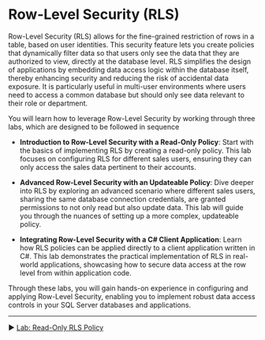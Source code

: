 ﻿# Row-Level Security (RLS)

Row-Level Security (RLS) allows for the fine-grained restriction of rows in a table, based on user identities. This security feature lets you create policies that dynamically filter data so that users only see the data that they are authorized to view, directly at the database level. RLS simplifies the design of applications by embedding data access logic within the database itself, thereby enhancing security and reducing the risk of accidental data exposure. It is particularly useful in multi-user environments where users need to access a common database but should only see data relevant to their role or department.

You will learn how to leverage Row-Level Security by working through three labs, which are designed to be followed in sequence

- **Introduction to Row-Level Security with a Read-Only Policy**: Start with the basics of implementing RLS by creating a read-only policy. This lab focuses on configuring RLS for different sales users, ensuring they can only access the sales data pertinent to their accounts.
  
- **Advanced Row-Level Security with an Updateable Policy**: Dive deeper into RLS by exploring an advanced scenario where different sales users, sharing the same database connection credentials, are granted permissions to not only read but also update data. This lab will guide you through the nuances of setting up a more complex, updateable policy.
  
- **Integrating Row-Level Security with a C# Client Application**: Learn how RLS policies can be applied directly to a client application written in C#. This lab demonstrates the practical implementation of RLS in real-world applications, showcasing how to secure data access at the row level from within application code.

Through these labs, you will gain hands-on experience in configuring and applying Row-Level Security, enabling you to implement robust data access controls in your SQL Server databases and applications.

___

▶ [Lab: Read-Only RLS Policy](https://github.com/lennilobel/sql2022-workshop-hol/blob/main/HOL/3.%20Security%20Features/3.%20Row%20Level%20Security/1.%20Read-Only%20RLS%20Policy.md)
